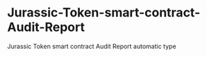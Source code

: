 # Jurassic-Token-smart-contract-Audit-Report
Jurassic Token smart contract Audit Report automatic type 

